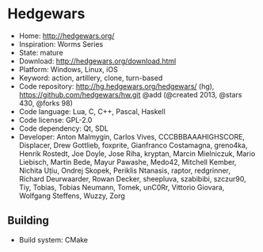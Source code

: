 # Hedgewars

- Home: http://hedgewars.org/
- Inspiration: Worms Series
- State: mature
- Download: http://hedgewars.org/download.html
- Platform: Windows, Linux, iOS
- Keyword: action, artillery, clone, turn-based
- Code repository: http://hg.hedgewars.org/hedgewars/ (hg), https://github.com/hedgewars/hw.git @add (@created 2013, @stars 430, @forks 98)
- Code language: Lua, C, C++, Pascal, Haskell
- Code license: GPL-2.0
- Code dependency: Qt, SDL
- Developer: Anton Malmygin, Carlos Vives, CCCBBBAAAHIGHSCORE, Displacer, Drew Gottlieb, foxprite, Gianfranco Costamagna, greno4ka, Henrik Rostedt, Joe Doyle, Jose Riha, kryptan, Marcin Mielniczuk, Mario Liebisch, Martin Bede, Mayur Pawashe, Medo42, Mitchell Kember, Nichita Uțiu, Ondrej Skopek, Periklis Ntanasis, raptor, redgrinner, Richard Deurwaarder, Rowan Decker, sheepluva, szabibibi, szczur90, Tiy, Tobias, Tobias Neumann, Tomek, unC0Rr, Vittorio Giovara, Wolfgang Steffens, Wuzzy, Zorg

## Building

- Build system: CMake
